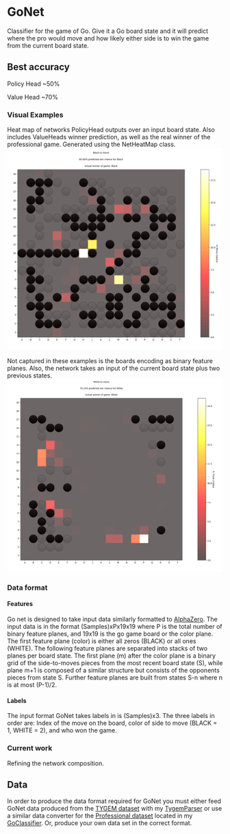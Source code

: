 # GoNet
Classifier for the game of Go. Give it a Go board state and it will predict where the pro would move and how likely either side is to win the game from the current board state. 

## Best accuracy
Policy Head ~50%

Value Head  ~70%

### Visual Examples 
Heat map of networks PolicyHead outputs over an input board state. Also includes ValueHeads winner prediction, as well as the real winner of the professional game. Generated using the NetHeatMap class.
![](https://raw.githubusercontent.com/MaxCarlson/GoNet/master/img/Examples/NetInOut.PNG)

Not captured in these examples is the boards encoding as binary feature planes. Also, the network takes an input of the current board state plus two previous states.
![](https://raw.githubusercontent.com/MaxCarlson/GoNet/master/img/Examples/NetInOut1.PNG)


### Data format
#### Features
Go net is designed to take input data similarly formatted to [AlphaZero](https://applied-data.science/static/main/res/alpha_go_zero_cheat_sheet.png). The input data is in the format (Samples)xPx19x19 where P is the total number of binary feature planes, and 19x19 is the go game board or the color plane. The first feature plane (color) is either all zeros (BLACK) or all ones (WHITE). The following feature planes are separated into stacks of two planes per board state. The first plane (m) after the color plane is a binary grid of the side-to-moves pieces from the most recent board state (S), while plane m+1 is composed of a similar structure but consists of the opponents pieces from state S. Further feature planes are built from states S-n where n is at most (P-1)/2.

#### Labels
The input format GoNet takes labels in is (Samples)x3. The three labels in order are: Index of the move on the board, color of side to move (BLACK = 1, WHITE = 2), and who won the game.

### Current work
Refining the network composition.

## Data
In order to produce the data format required for GoNet you must either feed GoNet data produced from the [TYGEM dataset](https://github.com/yenw/computer-go-dataset#1-tygem-dataset) with my [TygemParser](https://github.com/MaxCarlson/TygemParser) or use a similar data converter for the [Professional dataset](https://github.com/yenw/computer-go-dataset#1-tygem-dataset) located in my [GoClassifier](https://github.com/MaxCarlson/GoClassifier). Or, produce your own data set in the correct format.
